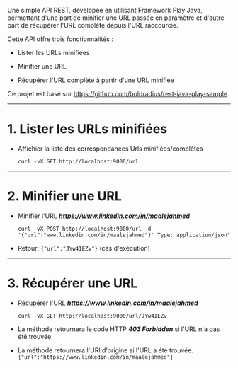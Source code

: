Une simple API REST, developée en utilisant Framework Play Java, permettant d'une part de minifier une URL passée en paramètre et d'autre part de récupérer l'URL complète depuis l'URL raccourcie.

Cette API offre trois fonctionnalités :
* Lister les URLs minifiées

* Minifier une URL

* Récupérer l'URL complète à partir d'une URL minifiée


Ce projet est basé sur <https://github.com/boldradius/rest-java-play-sample>

---

# __1. Lister les URLs minifiées__

* Affichier la liste des correspondances Urls minifiées/complètes
	
	```curl -vX GET http://localhost:9000/url```


---

# __2. Minifier une URL__

* Minifier l'URL __*https://www.linkedin.com/in/maalejahmed*__

   ```curl -vX POST http://localhost:9000/url -d '{"url":"www.linkedin.com/in/maalejahmed"}' Type: application/json"```

* Retour: ```{"url":"JYw4IEZv"}``` (cas d'exécution)

---

# __3. Récupérer une URL__

* Récupérer l'URL __*https://www.linkedin.com/in/maalejahmed*__

   ```curl -vX GET http://localhost:9000/url/JYw4IEZv```
* La méthode retournera le code HTTP __*403 Forbidden*__ si l'URL n'a pas été trouvée.
* La méthode retournera l'URl d'origine si l'URL a été trouvée.
    ```{"url":"https://www.linkedin.com/in/maalejahmed"}```
